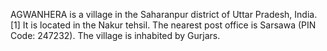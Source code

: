 AGWANHERA is a village in the Saharanpur district of Uttar Pradesh, India.[1] It is located in the Nakur tehsil. The nearest post office is Sarsawa (PIN Code: 247232). The village is inhabited by Gurjars.
